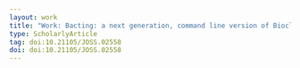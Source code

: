 ```yaml
---
layout: work
title: "Work: Bacting: a next generation, command line version of Bioclipse"
type: ScholarlyArticle
tag: doi:10.21105/JOSS.02558
doi: doi:10.21105/JOSS.02558
---
```

